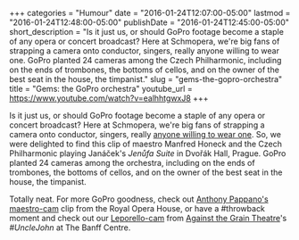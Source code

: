 +++
categories = "Humour"
date = "2016-01-24T12:07:00-05:00"
lastmod = "2016-01-24T12:48:00-05:00"
publishDate = "2016-01-24T12:45:00-05:00"
short_description = "Is it just us, or should GoPro footage become a staple of any opera or concert broadcast? Here at Schmopera, we're big fans of strapping a camera onto conductor, singers, really anyone willing to wear one. GoPro planted 24 cameras among the Czech Philharmonic, including on the ends of trombones, the bottoms of cellos, and on the owner of the best seat in the house, the timpanist."
slug = "gems-the-gopro-orchestra"
title = "Gems: the GoPro orchestra"
youtube_url = https://www.youtube.com/watch?v=ealhhtgwxJ8
+++

Is it just us, or should GoPro footage become a staple of any opera or concert broadcast? Here at Schmopera, we're big fans of strapping a camera onto conductor, singers, really [anyone willing to wear one](https://www.youtube.com/watch?v=NQ1A3Dfi-Wo). So, we were delighted to find this clip of maestro Manfred Honeck and the Czech Philharmonic playing Janáček's *Jenůfa Suite* in Dvořák Hall, Prague. GoPro planted 24 cameras among the orchestra, including on the ends of trombones, the bottoms of cellos, and on the owner of the best seat in the house, the timpanist. 

Totally neat. For more GoPro goodness, check out [Anthony Pappano's maestro-cam](https://www.youtube.com/watch?v=JiIo16E1VtY) clip from the Royal Opera House, or have a #throwback moment and check out our [Leporello-cam](https://www.youtube.com/watch?v=NQ1A3Dfi-Wo) from [Against the Grain Theatre](/scene/companies/against-the-grain-theatre/)'s *#UncleJohn* at The Banff Centre.
